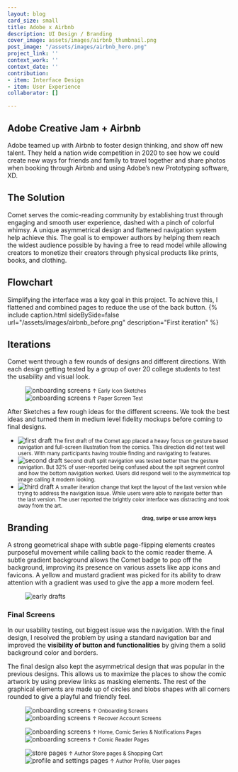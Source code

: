 ```yaml
---
layout: blog
card_size: small
title: Adobe x Airbnb
description: UI Design / Branding
cover_image: assets/images/airbnb_thumbnail.png
post_image: "/assets/images/airbnb_hero.png"
project_link: ''
context_work: ''
context_date: ''
contribution:
- item: Interface Design
- item: User Experience
collaborator: []

---
```

## Adobe Creative Jam + Airbnb

Adobe teamed up with Airbnb to foster design thinking, and show off new talent. They held a nation wide competition in 2020 to see how we could create new ways for friends and family to travel together and share photos when booking through Airbnb and using Adobe’s new Prototyping software, XD.

## The Solution

Comet serves the comic-reading community by establishing trust through engaging and smooth user experience, dashed with a pinch of colorful whimsy. A unique asymmetrical design and flattened navigation system help achieve this. The goal is to empower authors by helping them reach the widest audience possible by having a free to read model while allowing creators to monetize their creators through physical products like prints, books, and clothing.

## Flowchart

Simplifying the interface was a key goal in this project. To achieve this, I flattened and combined pages to reduce the use of the back button.
{% include caption.html sideBySide=false url="/assets/images/airbnb_before.png" description="First iteration" %}

## Iterations

Comet went through a few rounds of designs and different directions. With each design getting tested by a group of over 20 college students to test the usability and visual look.

<figure class="flexImages"> <div> <img src="/assets/images/bc_phone1.png" alt="onboarding screens"> <small>↑ Early Icon Sketches</small> </div> <div> <img src="/assets/images/bc_phone1.png" alt="onboarding screens"> <small>↑ Paper Screen Test</small> </div> </figure>

After Sketches a few rough ideas for the different screens. We took the best ideas and turned them in medium level fidelity mockups before coming to final designs.

<div class="glide spaceTop-xl"> <div class="glide__track" data-glide-el="track"> <ul class="glide__slides"> <li class="glide__slide"> <img src="/assets/images/bc_phone1.png" alt="first draft"> <small>The first draft of the Comet app placed a heavy focus on gesture based navigation and full-screen illustration from the comics. This direction did not test well users. With many participants having trouble finding and navigating to features.</small> </li> <li class="glide__slide"> <img src="/assets/images/bc_phone1.png" alt="second draft"> <small>Second draft split navigation was tested better than the gesture navigation. But 32% of user-reported being confused about the spit segment control and how the bottom navigation worked. Users did respond well to the asymmetrical top image calling it modern looking.</small> </li> <li class="glide__slide"> <img src="/assets/images/bc_phone1.png" alt="third draft"> <small>A smaller iteration change that kept the layout of the last version while trying to address the navigation issue. While users were able to navigate better than the last version. The user reported the brightly color interface was distracting and took away from the art.</small> </li> </ul> </div> <small style="text-align: right; color: var(--ink-6); font-weight: 600; float: right; margin-right: 2rem;">drag, swipe or use arrow keys</small> </div>

## Branding

A strong geometrical shape with subtle page-flipping elements creates purposeful movement while calling back to the comic reader theme. A subtle gradient background allows the Comet badge to pop off the background, improving its presence on various assets like app icons and favicons. A yellow and mustard gradient was picked for its ability to draw attention with a gradient was used to give the app a more modern feel.

<figure> <img src="/assets/images/airbnb_before.png" alt="early drafts"> </figure>

### Final Screens

In our usability testing, out biggest issue was the navigation. With the final design, I resolved the problem by using a standard navigation bar and improved the **visibility of button and functionalities** by giving them a solid background color and borders.

The final design also kept the asymmetrical design that was popular in the previous designs. This allows us to maximize the places to show the comic artwork by using preview links as masking elements. The rest of the graphical elements are made up of circles and blobs shapes with all corners rounded to give a playful and friendly feel.

<figure class="flexImages"> <div> <img src="/assets/images/bc_phone1.png" alt="onboarding screens"> <small>↑ Onboarding Screens</small> </div> <div> <img src="/assets/images/bc_phone1.png" alt="onboarding screens"> <small>↑ Recover Account Screens</small> </div> </figure> <figure class="flexImages"> <div> <img src="/assets/images/bc_phone1.png" alt="onboarding screens"> <small>↑ Home, Comic Series & Notifications Pages</small> </div> <div> <img src="/assets/images/bc_phone1.png" alt="onboarding screens"> <small>↑ Comic Reader Pages</small> </div> </figure>

<figure class="flexImages"> <div> <img src="/assets/images/bc_phone1.png" alt="store pages"> <small>↑ Author Store pages & Shopping Cart</small> </div> <div> <img src="/assets/images/bc_phone1.png" alt="profile and settings pages"> <small>↑ Author Profile, User pages</small> </div> </figure>

<!-- ### What we learned

After the release, we interviewed 30+ of our BlueStacks TV users from all over the world. Based on their feedback, most people found it easy to use and it helped newer streamers enter into the game streaming community. The following is a list of suggested improvements from our users:

Customize their stream to make it look more appealing to their viewers Notify streamers when they receive a new follower More detailed stream settings Adjust mic, game, and system volume Option to select which webcam and/or microphone to use

Comet is still in development -->